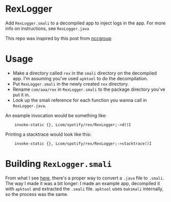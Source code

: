 # RexLogger

Add `RexLogger.smali` to a decompiled app to inject logs in the app. For more info on instructions, see `RexLogger.java`

This repo was inspired by this post from [nccgroup](https://www.nccgroup.trust/us/about-us/newsroom-and-events/blog/2013/march/apktool-make-me-a-logcat-sandwich/)

# Usage
- Make a directory called `rex` in the `smali` directory on the decompiled app. I'm assuming you've used `apktool` to do the decompilation.
- Put `RexLogger.smali` in the newly created `rex` directory.
- Rename `com/aaa/rex` in `RexLogger.smali` to the package directory you've put it in.
- Look up the smali reference for each function you wanna call in `RexLogger.java`. 

An example invocation would be something like:
```smali
    invoke-static {}, Lcom/spotify/rex/RexLogger;->d()I
```

Printing a stacktrace would look like this:

```smali
    invoke-static {}, Lcom/spotify/rex/RexLogger;->stacktrace()I
```

# Building `RexLogger.smali`
From what I see [here](https://stackoverflow.com/questions/29051781/convert-java-file-to-smali-file), there's a proper way to convert a `.java` file to `.smali`. The way I made it was a bit longer: I made an example app, decompiled it with `apktool` and extracted the `.smali` file. `apktool` uses `baksmali` internally, so the process was the same.
